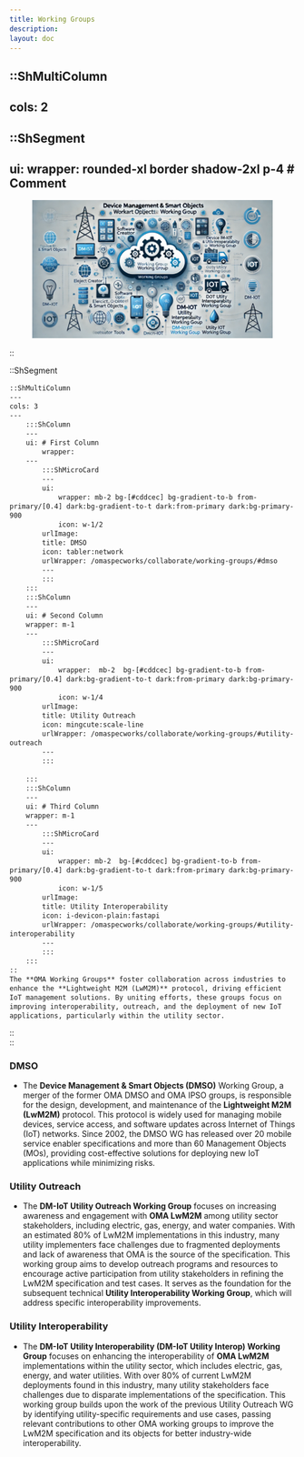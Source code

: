 ```yaml
---
title: Working Groups
description:
layout: doc
---
```


::ShMultiColumn
---
cols: 2
---

  ::ShSegment
  ---
  ui:
    wrapper: rounded-xl border shadow-2xl p-4 # Comment
  ---

  <figure>
  <img src="/images/omaspecworks/collaborate/WG-2.png" alt="OMA Working Groups">
  </figure>
  ::

  ::ShSegment

    ::ShMultiColumn
    ---
    cols: 3
    ---
        :::ShColumn 
        --- 
        ui: # First Column
            wrapper: 
        ---
            :::ShMicroCard
            ---
            ui:
                wrapper: mb-2 bg-[#cddcec] bg-gradient-to-b from-primary/[0.4] dark:bg-gradient-to-t dark:from-primary dark:bg-primary-900
                icon: w-1/2
            urlImage: 
            title: DMSO
            icon: tabler:network
            urlWrapper: /omaspecworks/collaborate/working-groups/#dmso
            ---
            :::
        :::
        :::ShColumn 
        --- 
        ui: # Second Column
        wrapper: m-1 
        ---
            :::ShMicroCard
            ---
            ui:
                wrapper:  mb-2  bg-[#cddcec] bg-gradient-to-b from-primary/[0.4] dark:bg-gradient-to-t dark:from-primary dark:bg-primary-900   
                icon: w-1/4      
            urlImage:
            title: Utility Outreach
            icon: mingcute:scale-line
            urlWrapper: /omaspecworks/collaborate/working-groups/#utility-outreach
            ---
            :::

        :::
        :::ShColumn 
        --- 
        ui: # Third Column
        wrapper: m-1 
        ---
            :::ShMicroCard
            ---
            ui:
                wrapper: mb-2  bg-[#cddcec] bg-gradient-to-b from-primary/[0.4] dark:bg-gradient-to-t dark:from-primary dark:bg-primary-900     
                icon: w-1/5   
            urlImage:
            title: Utility Interoperability
            icon: i-devicon-plain:fastapi
            urlWrapper: /omaspecworks/collaborate/working-groups/#utility-interoperability
            ---
            :::
        :::
    ::
    The **OMA Working Groups** foster collaboration across industries to enhance the **Lightweight M2M (LwM2M)** protocol, driving efficient IoT management solutions. By uniting efforts, these groups focus on improving interoperability, outreach, and the deployment of new IoT applications, particularly within the utility sector.
  ::  
::


### DMSO
* The **Device Management & Smart Objects (DMSO)** Working Group, a merger of the former OMA DMSO and OMA IPSO groups, is responsible for the design, development, and maintenance of the **Lightweight M2M (LwM2M)** protocol. This protocol is widely used for managing mobile devices, service access, and software updates across Internet of Things (IoT) networks. Since 2002, the DMSO WG has released over 20 mobile service enabler specifications and more than 60 Management Objects (MOs), providing cost-effective solutions for deploying new IoT applications while minimizing risks.

### Utility Outreach
* The **DM-IoT Utility Outreach Working Group** focuses on increasing awareness and engagement with **OMA LwM2M** among utility sector stakeholders, including electric, gas, energy, and water companies. With an estimated 80% of LwM2M implementations in this industry, many utility implementers face challenges due to fragmented deployments and lack of awareness that OMA is the source of the specification. This working group aims to develop outreach programs and resources to encourage active participation from utility stakeholders in refining the LwM2M specification and test cases. It serves as the foundation for the subsequent technical **Utility Interoperability Working Group**, which will address specific interoperability improvements.

### Utility Interoperability

* The **DM-IoT Utility Interoperability (DM-IoT Utility Interop) Working Group** focuses on enhancing the interoperability of **OMA LwM2M** implementations within the utility sector, which includes electric, gas, energy, and water utilities. With over 80% of current LwM2M deployments found in this industry, many utility stakeholders face challenges due to disparate implementations of the specification. This working group builds upon the work of the previous Utility Outreach WG by identifying utility-specific requirements and use cases, passing relevant contributions to other OMA working groups to improve the LwM2M specification and its objects for better industry-wide interoperability.

